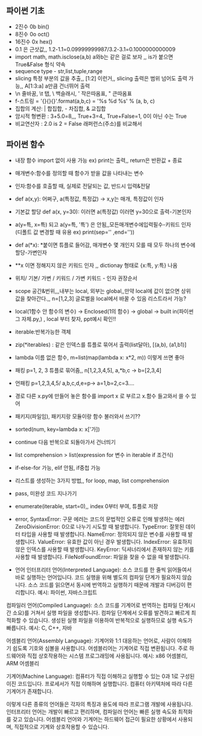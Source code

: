 ## 파이썬 기초
- 2진수 0b  bin()
- 8진수 0o  oct()
- 16진수 0x  hex()
- 0.1 은 근삿값,, 1.2-1.1=0.09999999987/3.2-3.1=0.1000000000009
- import math, math.isclose(a,b) a와b는 같은 걸로 보자 ,, is가 붙으면 True&False 형식 약속
- sequence type - str,list,tuple,range
- slicing 특정 부분의 값을 추출,, [1:2] 이런거,, slicing 출력은 범위 넘어도 출력 가능,, A[1:3:a] a만큼 건너뛰어 출력
- \n 줄바꿈, \t 탭, \\ 백슬래시, \' 작은따옴표, \" 큰따옴표
- f-스트링 = '{}{}{}'.format(a,b,c) = '%s %d %s' % (a, b, c)
- 집합의 계산: | 합집합, - 차집합, & 교집합
- 암시적 형변환 : 3+5.0=8,,, True+3=4,, True+False=1, 0이 아닌 수는 True
- 비교연산자 : 2.0 is 2 = False 래퍼런스(주소)를 비교해서

## 파이썬 함수
- 내장 함수 import 없이 사용 가능 ex) print는 출력,, return은 반환값 + 종료
- 매개변수:함수를 정의할 때 함수가 받을 값을 나타내는 변수
- 인자:함수를 호출할 때, 실제로 전달되는 값, 반드시 입력&전달
- def a(x,y): 어쩌구, a(특정값, 특정값) -> x,y는 매개, 특정값이 인자
- 기본값 할당 def a(x, y=30): 이러면 a(특정값) 이러면 y=30으로 출력-기본인자
- a(y=특, x=특) 되고 a(y=특, '특') 은 안됨,,모든매개변수에입력필수-키워드 인자(디폴트 값 변경할 때 유용 ex) print(sep='' ,end=''))
- def a(*x):  *붙이면 튜플로 들어감, 매개변수 몇 개인지 모를 때 모두 하나의 변수에 할당-가변인자
- **x 이면 정해지지 않은 키워드 인자 ,, dictionay 형태로 {x:특, y:특} 나옴
- 위치/ 기본/ 가변 / 키워드 / 가변 키워드 - 인자 권장순서
- scope 공간&번위,,,내부는 local, 외부는 global,,만약 local에 값이 없으면 상위 값을 찾아간다.,, n=[1,2,3] 글로벌을 local에서 바꿀 수 있음 리스트라서 가능? 
- local(1함수 안 함수의 변수) -> Enclosed(1의 함수) -> global -> built in(파이썬 그 자체.py,) , local 부터 찾자, ppt예시 확인!!
- iterable:반복가능한 객체
- zip(*iterables) : 같은 인덱스를 튜플로 묶어서 출력(list달아), [(a,b), (a1,b1)]
- lambda 이름 없은 함수, m=list(map(lambda x: x*2, m)) 이렇게 쓰면 좋아
- 패킹 p=1, 2, 3 튜플로 묶어줌,, n[1,2,3,4,5], a,*b,c -> b=[2,3,4]
- 언패킹 p=1,2,3,4,5/ a,b,c,d,e=p-> a=1,b=2,c=3....
- 경로 다른 x.py에 만들어 놓은 함수를 import x 로 부르고 x.함수 들고와서 쓸 수 있어
- 패키지(파일임), 패키지랑 모듈이랑 함수 불러와서 쓰기??
- sorted(num, key=lambda x: x['가])
- continue 다음 반복으로 되돌아가서 건너띄기
- list comprehension > list(expression for 변수 in iterable if 조건식)
- if-else-for 가능, elif 안됨, if중첩 가능
- 리스트를 생성하는 3가지 방법,, for loop, map, list comprehension
- pass, 미완성 코드 지나가기
- enumerate(iterable, start=0),, index 0부터 부여, 튜플로 저장

- error, 
SyntaxError: 구문 에러는 코드의 문법적인 오류로 인해 발생하는 에러
ZeroDivisionError: 0으로 나누기 시도할 때 발생합니다.
TypeError: 잘못된 데이터 타입을 사용할 때 발생합니다.
NameError: 정의되지 않은 변수를 사용할 때 발생합니다.
ValueError: 유효한 값이 아닌 경우 발생합니다.
IndexError: 유효하지 않은 인덱스를 사용할 때 발생합니다.
KeyError: 딕셔너리에서 존재하지 않는 키를 사용할 때 발생합니다.
FileNotFoundError: 파일을 찾을 수 없을 때 발생합니다.

- 언어
인터프리터 언어(Interpreted Language):
소스 코드를 한 줄씩 읽어들여서 바로 실행하는 언어입니다.
코드 실행을 위해 별도의 컴파일 단계가 필요하지 않습니다.
소스 코드를 읽으면서 동시에 번역하고 실행하기 때문에 개발과 디버깅이 편리합니다.
예시: 파이썬, 자바스크립트

컴파일러 언어(Compiled Language):
소스 코드를 기계어로 번역하는 컴파일 단계(시간 소요)를 거쳐서 실행 파일을 생성합니다.
컴파일 단계에서 오류를 발견하고 빠르게 최적화할 수 있습니다.
생성된 실행 파일을 이용하여 반복적으로 실행하므로 실행 속도가 빠릅니다.
예시: C, C++, 자바

어셈블리 언어(Assembly Language):
기계어와 1:1 대응하는 언어로, 사람이 이해하기 쉽도록 기호와 심볼을 사용합니다.
어셈블리어는 기계어로 직접 변환됩니다.
주로 하드웨어와 직접 상호작용하는 시스템 프로그래밍에 사용됩니다.
예시: x86 어셈블리, ARM 어셈블리

기계어(Machine Language):
컴퓨터가 직접 이해하고 실행할 수 있는 0과 1로 구성된 이진 코드입니다.
프로세서가 직접 이해하며 실행합니다.
컴퓨터 아키텍처에 따라 다른 기계어가 존재합니다.

이렇게 다른 종류의 언어들은 각자의 특징과 용도에 따라 프로그램 개발에 사용됩니다. 인터프리터 언어는 개발이 빠르고 편리하며, 컴파일러 언어는 빠른 실행 속도와 최적화를 갖고 있습니다. 어셈블리 언어와 기계어는 하드웨어 접근이 필요한 상황에서 사용되며, 직접적으로 기계와 상호작용할 수 있습니다.